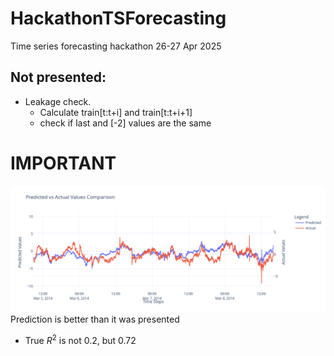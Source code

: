 # HackathonTSForecasting
Time series forecasting hackathon 26-27 Apr 2025

## Not presented:
- Leakage check.
    - Calculate train[t:t+i] and train[t:t+i+1]
    - check if last and [-2] values are the same


# IMPORTANT
![Image](image.png)
Prediction is better than it was presented

- True $R^2$ is not 0.2, but 0.72